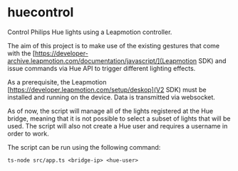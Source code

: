 # huecontrol

Control Philips Hue lights using a Leapmotion controller.

The aim of this project is to make use of the existing gestures that come with the [https://developer-archive.leapmotion.com/documentation/javascript/](Leapmotion SDK) and issue commands via Hue API to trigger different lighting effects.

As a prerequisite, the Leapmotion [https://developer.leapmotion.com/setup/deskop](V2 SDK) must be installed and running on the device. Data is transmitted via websocket.

As of now, the script will manage all of the lights registered at the Hue bridge, meaning that it is not possible to select a subset of lights that will be used. The script will also not create a Hue user and requires a username in order to work.

The script can be run using the following command:

```
ts-node src/app.ts <bridge-ip> <hue-user>
```